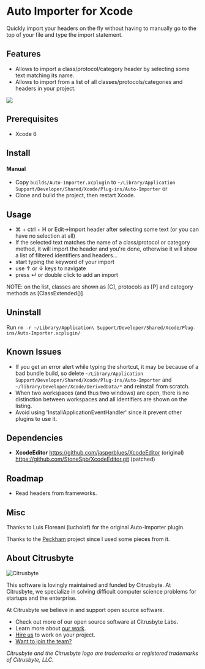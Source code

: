 # Auto Importer for Xcode

Quickly import your headers on the fly without having to manually go to the top of your file and type the import statement.

## Features

- Allows to import a class/protocol/category header by selecting some text matching its name.
- Allows to import from a list of all classes/protocols/categories and headers in your project.

![](demo.gif)

## Prerequisites

- Xcode 6

## Install

#### Manual

- Copy `builds/Auto-Importer.xcplugin` to `~/Library/Application Support/Developer/Shared/Xcode/Plug-ins/Auto-Importer`
or
- Clone and build the project, then restart Xcode.

## Usage

- ⌘ + ctrl + H or Edit->Import header after selecting some text (or you can have no selection at all)
- If the selected text matches the name of a class/protocol or category method, it will import the header and you're done, otherwise it will show a list of filtered identifiers and headers...
- start typing the keyword of your import
- use ↑ or ↓ keys to navigate
- press ↵ or double click to add an import

NOTE: on the list, classes are shown as [C], protocols as [P] and category methods as [ClassExtended()]

## Uninstall

Run `rm -r ~/Library/Application\ Support/Developer/Shared/Xcode/Plug-ins/Auto-Importer.xcplugin/`

## Known Issues

- If you get an error alert while typing the shortcut, it may be because of a bad bundle build, so delete `~/Library/Application Support/Developer/Shared/Xcode/Plug-ins/Auto-Importer` and `~/library/Developer/Xcode/DerivedData/*` and reinstall from scratch.
- When two workspaces (and thus two windows) are open, there is no distinction between workspaces and all identifiers are shown on the listing.
- Avoid using 'InstallApplicationEventHandler' since it prevent other plugins to use it.

## Dependencies

- **XcodeEditor** https://github.com/jasperblues/XcodeEditor (original)
                  https://github.com/StoneSpb/XcodeEditor.git (patched)

## Roadmap

- Read headers from frameworks.

## Misc

Thanks to Luis Floreani (lucholaf) for the original Auto-Importer plugin.

Thanks to the [Peckham](https://github.com/markohlebar/Peckham.git) project since I used some pieces from it.

## About Citrusbyte

![Citrusbyte](http://i.imgur.com/W6eISI3.png)

This software is lovingly maintained and funded by Citrusbyte.
At Citrusbyte, we specialize in solving difficult computer science problems for startups and the enterprise.

At Citrusbyte we believe in and support open source software.
* Check out more of our open source software at Citrusbyte Labs.
* Learn more about [our work](https://citrusbyte.com/portfolio).
* [Hire us](https://citrusbyte.com/contact) to work on your project.
* [Want to join the team?](http://careers.citrusbyte.com)

*Citrusbyte and the Citrusbyte logo are trademarks or registered trademarks of Citrusbyte, LLC.*
